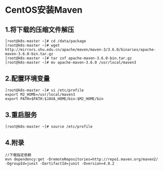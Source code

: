 CentOS安装Maven
===============
## 1.将下载的压缩文件解压
```
[root@k8s-master ~]# cd /data/package
[root@k8s-master ~]# wget http://mirrors.shu.edu.cn/apache/maven/maven-3/3.6.0/binaries/apache-maven-3.6.0-bin.tar.gz
[root@k8s-master ~]# tar zxf apache-maven-3.6.0-bin.tar.gz
[root@k8s-master ~]# mv apache-maven-3.6.0 /usr/local/maven3
```
## 2.配置环境变量
```
[root@k8s-master ~]# vi /etc/profile
export M2_HOME=/usr/local/maven3
export PATH=$PATH:$JAVA_HOME/bin:$M2_HOME/bin
```
## 3.重启服务
```
[root@k8s-master ~]# source /etc/profile
```
## 4.附录
```
//下载指定依赖
mvn dependency:get -DremoteRepositories=http://repo1.maven.org/maven2/ -DgroupId=junit -DartifactId=junit -Dversion=4.8.2
```